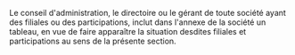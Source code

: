 Le conseil d'administration, le directoire ou le gérant de toute société ayant des filiales ou des participations, inclut dans l'annexe de la société un tableau, en vue de faire apparaître la situation desdites filiales et participations au sens de la présente section.

